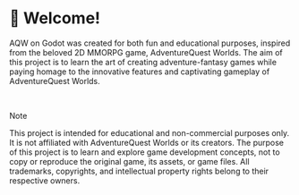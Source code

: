 # 👋 Welcome!

AQW on Godot was created for both fun and educational purposes, inspired from the beloved 2D MMORPG game, AdventureQuest Worlds.
The aim of this project is to learn the art of creating adventure-fantasy games while paying homage to the innovative features and captivating gameplay of AdventureQuest Worlds.

<br>

> [!NOTE]
> This project is intended for educational and non-commercial purposes only. It is not affiliated with AdventureQuest Worlds or its creators. The purpose of this project is to learn and explore game development concepts, not to copy or reproduce the original game, its assets, or game files. All trademarks, copyrights, and intellectual property rights belong to their respective owners.
